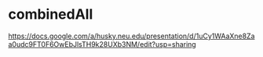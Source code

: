 # combinedAll
https://docs.google.com/a/husky.neu.edu/presentation/d/1uCy1WAaXne8Zaa0udc9FT0F6OwEbJlsTH9k28UXb3NM/edit?usp=sharing
